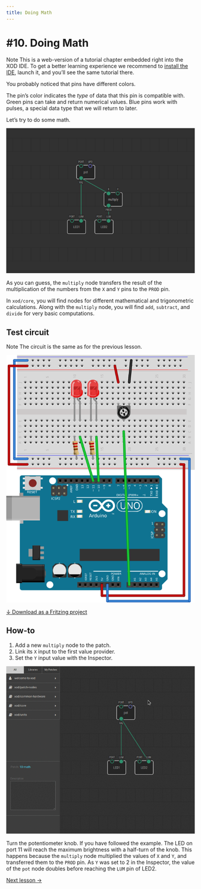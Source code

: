 ```yaml
---
title: Doing Math
---
```


# #10. Doing Math

<div class="ui segment note">
<span class="ui ribbon label">Note</span>
This is a web-version of a tutorial chapter embedded right into the XOD IDE.
To get a better learning experience we recommend to
<a href="../install/">install the IDE</a>, launch it, and you’ll see the
same tutorial there.
</div>

You probably noticed that pins have different colors.

The pin’s color indicates the *type* of data that this pin is compatible with.
Green pins can take and return numerical values. Blue pins work with pulses, a
special data type that we will return to later.

Let’s try to do some math.

![Patch](./patch.png)

As you can guess, the `multiply` node transfers the result of the multiplication
of the numbers from the `X` and `Y` pins to the `PROD` pin.

In `xod/core`, you will find nodes for different mathematical and trigonometric
calculations. Along with the `multiply` node, you will find `add`, `subtract`,
and `divide` for very basic computations.

## Test circuit

<div class="ui segment note">
<span class="ui ribbon label">Note</span>
The circuit is the same as for the previous lesson.
</div>

![Circuit](./circuit.fz.png)

[↓ Download as a Fritzing project](./circuit.fzz)

## How-to

1. Add a new `multiply` node to the patch.
2. Link its `X` input to the first value provider.
3. Set the `Y` input value with the Inspector.

![Screencast](./screencast.gif)

Turn the potentiometer knob. If you have followed the example. The LED on port
11 will reach the maximum brightness with a half-turn of the knob. This happens
because the `multiply` node multiplied the values of `X` and `Y`, and
transferred them to the `PROD` pin. As `Y` was set to 2 in the Inspector, the
value of the `pot` node doubles before reaching the `LUM` pin of LED2.

[Next lesson →](../11-servo/)
